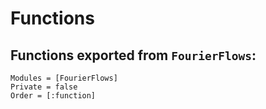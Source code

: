 # Functions


## Functions exported from `FourierFlows`:

```@autodocs
Modules = [FourierFlows]
Private = false
Order = [:function]
```
